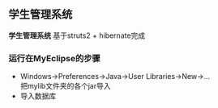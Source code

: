 ## 学生管理系统 ##

**学生管理系统** 基于struts2 + hibernate完成

### 运行在MyEclipse的步骤 ###


- Windows->Preferences->Java->User Libraries->New->...<br>
  把mylib文件夹的各个jar导入<br>
- 导入数据库



 